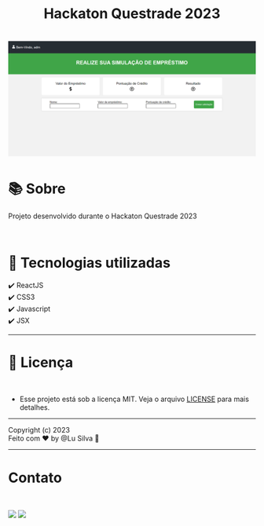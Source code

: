 <h1 align="center"><b>Hackaton Questrade 2023</b></h1>
<h1 align="center"><img src="./appReact.png"></h1>
<h1 >📚  Sobre</h1>
<p> Projeto desenvolvido durante o Hackaton Questrade 2023</p>
<br>

<h1 >🚀  Tecnologias utilizadas</h1>
✔️ ReactJS <br>
✔️ CSS3 <br>
✔️ Javascript <br>
✔️ JSX <br>

---

<h1> 📝 Licença </h1><br>

- Esse projeto está sob a licença MIT. Veja o arquivo [LICENSE]() para mais detalhes.

---
Copyright (c) 2023 <br>
Feito com ♥ by @Lu Silva :wave:

---
<h1> Contato </h1><br>
<p align="left">
  <a href="https://www.linkedin.com/in/ludmila-silva-s0097/" target="_blank"><img src="https://img.shields.io/badge/-LinkedIn-%230077B5?style=for-the-badge&logo=linkedin&logoColor=white"></a>
   <a href="mailto:lud.caina@gmail.com"><img src="https://img.shields.io/badge/Gmail-D14836?style=for-the-badge&logo=gmail&logoColor=white" target="_blank"></a>
</p>
